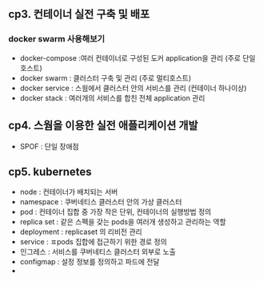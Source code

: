 ## cp3. 컨테이너 실전 구축 및 배포 
### docker swarm 사용해보기 
* docker-compose :여러 컨테이너로 구성된 도커 application을 관리 (주로 단일호스트)
* docker swarm : 클러스터 구축 및 관리 (주로 멀티호스트)
* docker service : 스웜에서 클러스터 안의 서비스를 관리 (컨테이너 하나이상)
* docker stack : 여러개의 서비스를 합친 전체 application 관리 


## cp4. 스웜을 이용한 실전 애플리케이션 개발

* SPOF : 단일 장애점 

## cp5. kubernetes

* node : 컨테이너가 배치되는 서버
* namespace : 쿠버네티스 클러스터 안의 가상 클러스터 
* pod : 컨테이너 집합 중 가장 작은 단위, 컨테이너의 실행방법 정의
* replica set :  같은 스펙을 갖는 pods을 여러개 생성하고 관리하는 역할 
* deployment : replicaset 의 리비전 관리 
* service : ㅍpods 집합에 접근하기 위한 경로 정의
* 인그레스 : 서비스를 쿠버네티스 클러스터 외부로 노출 
* configmap : 설정 정보를 정의하고 파드에 전달 
* 


